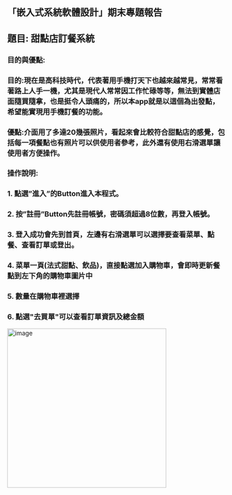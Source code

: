 ## 「嵌入式系統軟體設計」期末專題報告
## 題目: 甜點店訂餐系統     
### 目的與優點:
### 目的:現在是高科技時代，代表著用手機打天下也越來越常見，常常看著路上人手一機，尤其是現代人常常因工作忙碌等等，無法到實體店面隨買隨拿，也是挺令人頭痛的，所以本app就是以這個為出發點，希望能實現用手機訂餐的功能。
### 優點:介面用了多達20幾張照片，看起來會比較符合甜點店的感覺，包括每一項餐點也有照片可以供使用者參考，此外還有使用右滑選單讓使用者方便操作。
### 操作說明:
### 1.	點選”進入”的Button進入本程式。
### 2.	按”註冊”Button先註冊帳號，密碼須超過8位數，再登入帳號。
### 3.	登入成功會先到首頁，左邊有右滑選單可以選擇要查看菜單、點餐、查看訂單或登出。
### 4.	菜單一頁(法式甜點、飲品)，直接點選加入購物車，會即時更新餐點到左下角的購物車圖片中
### 5.	數量在購物車裡選擇
### 6.	點選"去買單"可以查看訂單資訊及總金額
<img width="366" alt="image" src="https://github.com/meimei-lin/AndroidStudio-Order-APP/assets/81676839/648ffcd0-3f1c-4e7d-bc3d-fc26470b79c9">
